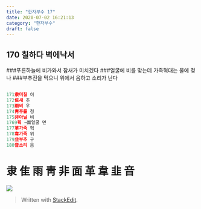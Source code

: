 ```yaml
---
title: "한자부수 17"
date: 2020-07-02 16:21:13
category: "한자부수"
draft: false
---
```

## 170 칠하다 벽에낙서

###푸른하늘에 비가와서 참새가 미치겠다
###얼굴에 비를 맞는데 가죽혁대는 물에 젖나
###부추전을 먹으니 위에서 음하고 소리가 난다
```js

171隶미칠 이
172隹새 추
173雨비 우
174靑푸를 청
175非아닐 비
1769획 →面얼굴 면
177革가죽 혁
178韋가죽 위
179韭부추 구
180音소리 음
```
# 隶 隹 雨 靑 非 面 革 韋 韭 音

![](https://i.ibb.co/tKrK5CR/170.png)


> Written with [StackEdit](https://stackedit.io/).
<!--stackedit_data:
eyJoaXN0b3J5IjpbMTg1ODEyNzcwMSwtMjE5OTczNjU2XX0=
-->